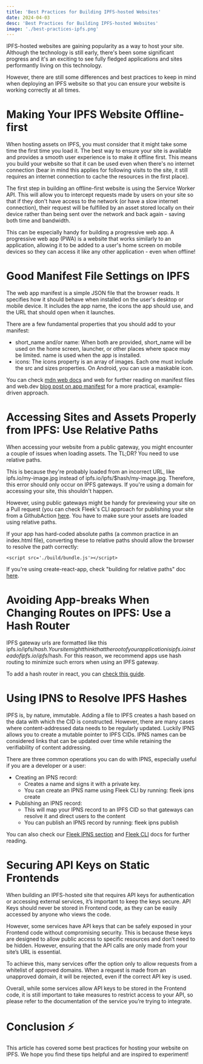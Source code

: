```yaml
---
title: 'Best Practices for Building IPFS-hosted Websites'
date: 2024-04-03
desc: 'Best Practices for Building IPFS-hosted Websites'
image: './best-practices-ipfs.png'
---
```


IPFS-hosted websites are gaining popularity as a way to host your site. Although the technology is still early, there's been some significant progress and it's an exciting to see fully fledged applications and sites performantly living on this technology.

However, there are still some differences and best practices to keep in mind when deploying an IPFS website so that you can ensure your website is working correctly at all times.

# Making Your IPFS Website Offline-first

When hosting assets on IPFS, you must consider that it might take some time the first time you load it. The best way to ensure your site is available and provides a smooth user experience is to make it offline first. This means you build your website so that it can be used even when there's no internet connection (bear in mind this applies for following visits to the site, it still requires an internet connection to cache the resources in the first place).

The first step in building an offline-first website is using the Service Worker API. This will allow you to intercept requests made by users on your site so that if they don't have access to the network (or have a slow internet connection), their request will be fulfilled by an asset stored locally on their device rather than being sent over the network and back again - saving both time and bandwidth.

This can be especially handy for building a progressive web app. A progressive web app (PWA) is a website that works similarly to an application, allowing it to be added to a user's home screen on mobile devices so they can access it like any other application - even when offline!

# Good Manifest File Settings on IPFS

The web app manifest is a simple JSON file that the browser reads. It specifies how it should behave when installed on the user's desktop or mobile device. It includes the app name, the icons the app should use, and the URL that should open when it launches.

There are a few fundamental properties that you should add to your manifest:

- short_name and/or name: When both are provided, short_name will be used on the home screen, launcher, or other places where space may be limited. name is used when the app is installed.
- icons: The icons property is an array of images. Each one must include the src and sizes properties. On Android, you can use a maskable icon.

You can check [mdn web docs](https://developer.mozilla.org/en-US/docs/Mozilla/Add-ons/WebExtensions/manifest.json) and web for further reading on manifest files and web.dev [blog post on app manifest](https://web.dev/add-manifest/) for a more practical, example-driven approach.

# Accessing Sites and Assets Properly from IPFS: Use Relative Paths

When accessing your website from a public gateway, you might encounter a couple of issues when loading assets. The TL;DR? You need to use relative paths.

This is because they're probably loaded from an incorrect URL, like ipfs.io/my-image.jpg instead of ipfs.io/ipfs/$hash/my-image.jpg. Therefore, this error should only occur on IPFS gateways. If you're using a domain for accessing your site, this shouldn't happen.

However, using public gateways might be handy for previewing your site on a Pull request (you can check Fleek's CLI approach for publishing your site from a GithubAction [here](https://docs.fleek.xyz/docs/CLI/sites#continuous-integration-ci). You have to make sure your assets are loaded using relative paths.

If your app has hard-coded absolute paths (a common practice in an index.html file), converting these to relative paths should allow the browser to resolve the path correctly:

```
<script src='./build/bundle.js'></script>
```

If you're using create-react-app, check "building for relative paths" doc [here](https://create-react-app.dev/docs/deployment/#building-for-relative-paths).

# Avoiding App-breaks When Changing Routes on IPFS: Use a Hash Router

IPFS gateway urls are formatted like this ipfs.io/ipfs/$hash. Your site might think that the root of your application is ipfs.io instead of ipfs.io/ipfs/$hash. For this reason, we recommend apps use hash routing to minimize such errors when using an IPFS gateway.

To add a hash router in react, you can [check this guide](https://reactrouter.com/web/api/HashRouter).

# Using IPNS to Resolve IPFS Hashes

IPFS is, by nature, immutable. Adding a file to IPFS creates a hash based on the data with which the CID is constructed. However, there are many cases where content-addressed data needs to be regularly updated. Luckily IPNS allows you to create a mutable pointer to IPFS CIDs. IPNS names can be considered links that can be updated over time while retaining the verifiability of content addressing.

There are three common operations you can do with IPNS, especially useful if you are a developer or a user:

- Creating an IPNS record:
  - Creates a name and signs it with a private key.
  - You can create an IPNS name using Fleek CLI by running: fleek ipns create
- Publishing an IPNS record:
  - This will map your IPNS record to an IPFS CID so that gateways can resolve it and direct users to the content
  - You can publish an IPNS record by running: fleek ipns publish <ipnsName> <ipfsCID>

You can also check our [Fleek IPNS section](https://docs.fleek.xyz/docs/CLI/ipns/) and [Fleek CLI](https://docs.fleek.xyz/docs/CLI/) docs for further reading.

# Securing API Keys on Static Frontends

When building an IPFS-hosted site that requires API keys for authentication or accessing external services, it’s important to keep the keys secure. API Keys should never be stored in Frontend code, as they can be easily accessed by anyone who views the code.

However, some services have API keys that can be safely exposed in your Frontend code without compromising security. This is because these keys are designed to allow public access to specific resources and don’t need to be hidden. However, ensuring that the API calls are only made from your site’s URL is essential.

To achieve this, many services offer the option only to allow requests from a whitelist of approved domains. When a request is made from an unapproved domain, it will be rejected, even if the correct API key is used.

Overall, while some services allow API keys to be stored in the Frontend code, it is still important to take measures to restrict access to your API, so please refer to the documentation of the service you’re trying to integrate.

# Conclusion ⚡

This article has covered some best practices for hosting your website on IPFS. We hope you find these tips helpful and are inspired to experiment!
